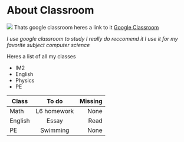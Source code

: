 # About Classroom
![](https://1000logos.net/wp-content/uploads/2021/08/Google-Classroom-Logo.jpg)
Thats google classroom heres a link to it
[Google Classroom](https://classroom.google.com/h)


*I use google classroom to study I really do reccomend it I use it for my favorite subject computer science*

Heres a list of all my classes
- IM2
-  English
-   Physics
-   PE

| Class        | To do         | Missing |
| -------------|:-------------:| ------: |
| Math         | L6 homework   | None    |
| English      | Essay         | Read    |
| PE           | Swimming      |   None  |    
   
